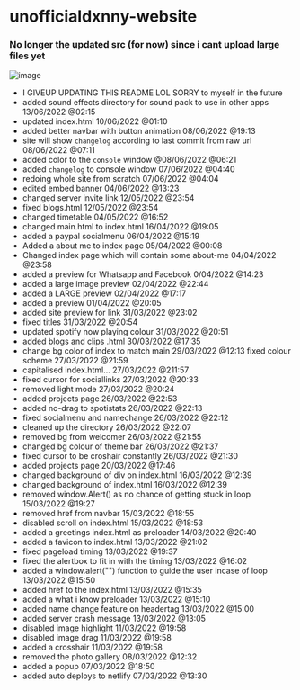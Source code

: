 # unofficialdxnny-website
### No longer the updated src (for now) since i cant upload large files yet
![image](https://user-images.githubusercontent.com/82535503/172290342-43143bd2-8969-4a9b-a4c9-89015eab771a.png)



- I GIVEUP UPDATING THIS README LOL SORRY to myself in the future
- added sound effects directory for sound pack to use in other apps 13/06/2022 @02:15 <br>
- updated index.html 10/06/2022 @01:10 <br>
- added better navbar with button animation 08/06/2022 @19:13<br>
- site will show `changelog` according to last commit from raw url 08/06/2022 @07:11  <br>                   
- added color to the `console` window @08/06/2022 @06:21<br>
- added `changelog` to console window 07/06/2022 @04:40<br>
- redoing whole site from scratch 07/06/2022 @04:04<br>
- edited embed banner 04/06/2022 @13:23<br>
- changed server invite link 12/05/2022 @23:54<br>
- fixed blogs.html 12/05/2022 @23:54<br>
- changed timetable 04/05/2022 @16:52<br>
- changed main.html to index.html 16/04/2022 @19:05<br>
- added a paypal socialmenu 06/04/2022 @15:19<br>
- Added a about me to index page 05/04/2022 @00:08<br>
- Changed index page which will contain some about-me 04/04/2022 @23:58<br>
- added a preview for Whatsapp and Facebook 0/04/2022 @14:23<br>
- added a large image preview 02/04/2022 @22:44<br>
- added a LARGE preview 02/04/2022 @17:17<br>
- added a preview 01/04/2022 @20:05<br>
- added site preview for link 31/03/2022 @23:02<br>
- fixed titles 31/03/2022 @20:54<br>
- updated spotify now playing colour 31/03/2022 @20:51<br>
- added blogs and clips .html 30/03/2022 @17:35<br>
- change bg color of index to match main 29/03/2022 @12:13 fixed colour scheme 27/03/2022 @21:59<br>
- capitalised index.html... 27/03/2022 @211:57<br>
- fixed cursor for sociallinks 27/03/2022 @20:33<br>
- removed light mode 27/03/2022 @20:24<br>
- added projects page 26/03/2022 @22:53<br>
- added no-drag to spotistats 26/03/2022 @22:13<br>
- fixed socialmenu and namechange 26/03/2022 @22:12<br>
- cleaned up the directory 26/03/2022 @22:07<br>
- removed bg from welcomer 26/03/2022 @21:55<br>
- changed bg colour of theme bar 26/03/2022 @21:37<br>
- fixed cursor to be croshair constantly 26/03/2022 @21:30<br>
- added projects page 20/03/2022 @17:46<br>
- changed background of div on index.html 16/03/2022 @12:39<br>
- changed background of index.html 16/03/2022 @12:39<br>
- removed window.Alert() as no chance of getting stuck in loop 15/03/2022 @19:27<br>
- removed href from navbar 15/03/2022 @18:55<br>
- disabled scroll on index.html 15/03/2022 @18:53<br>
- added a greetings index.html as preloader 14/03/2022 @20:40<br>
- added a favicon to index.html 13/03/2022 @21:02<br>
- fixed pageload timing 13/03/2022 @19:37<br>
- fixed the alertbox to fit in with the timing 13/03/2022 @16:02<br>
- added a window.alert("") function to guide the user incase of loop 13/03/2022 @15:50<br>
- added href to the index.html 13/03/2022 @15:35<br>
- added a what i know preloader 13/03/2022 @15:10<br>
- added name change feature on headertag 13/03/2022 @15:00<br>
- added server crash message 13/03/2022 @13:05<br>
- disabled image highlight 11/03/2022 @19:58<br>
- disabled image drag 11/03/2022 @19:58<br>
- added a crosshair 11/03/2022 @19:58<br>
- removed the photo gallery 08/03/2022 @12:32<br>
- added a popup 07/03/2022 @18:50<br>
- added auto deploys to netlify 07/03/2022 @13:30<br>
